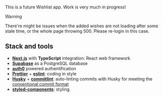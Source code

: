 This is a future Wishlist app. Work is very much in progress!

> [!WARNING]
> There're might be issues when the added wishes are not loading after some stale time, or the whole page throwing 500.
> Please re-login in this case.

## Stack and tools

- **[Next.js](https://nextjs.org/)** with **TypeScript** integration: React web framework
- **[Supabase](https://supabase.com/)** as a PostgreSQL database
- **[auth0](https://auth0.com/)** powered authentification
- **[Prettier](https://prettier.io/docs/en/index.html)** + **[eslint](https://eslint.org/)**: coding in style
- **[Husky](https://github.com/typicode/husky)** + **[commitlint](https://github.com/conventional-changelog/commitlint)**: auto-linting commits with Husky for meeting the [conventional commit format](https://www.conventionalcommits.org/en/v1.0.0/)
- **[styled-components](https://styled-components.com/)**: styling.
